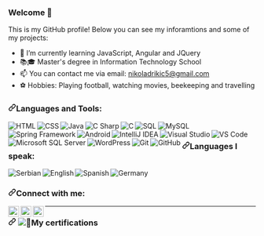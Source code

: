 ### Welcome 👋


This is my GitHub profile! Below you can see my inforamtions and some of my projects:

- 🔭 I’m currently learning JavaScript, Angular and JQuery
- 📚🎓 Master's degree in Information Technology School
- 📫 You can contact me via email: nikoladrikic5@gmail.com
- ⚽️ Hobbies: Playing football, watching movies, beekeeping and travelling


<h3><a id="user-content-languages-and-tools" class="anchor" aria-hidden="true" href="#languages-and-tools"><svg class="octicon octicon-link" viewBox="0 0 16 16" version="1.1" width="16" height="16" aria-hidden="true"><path fill-rule="evenodd" d="M7.775 3.275a.75.75 0 001.06 1.06l1.25-1.25a2 2 0 112.83 2.83l-2.5 2.5a2 2 0 01-2.83 0 .75.75 0 00-1.06 1.06 3.5 3.5 0 004.95 0l2.5-2.5a3.5 3.5 0 00-4.95-4.95l-1.25 1.25zm-4.69 9.64a2 2 0 010-2.83l2.5-2.5a2 2 0 012.83 0 .75.75 0 001.06-1.06 3.5 3.5 0 00-4.95 0l-2.5 2.5a3.5 3.5 0 004.95 4.95l1.25-1.25a.75.75 0 00-1.06-1.06l-1.25 1.25a2 2 0 01-2.83 0z"></path></svg></a>Languages and Tools:</h3>
<!--HTML-->
<img src="https://img.icons8.com/color/36/000000/html-5.png" align="left" alt="HTML" title="HTML"/>

<!--CSS-->
<img src="https://img.icons8.com/color/36/000000/css3.png" align="left" alt="CSS" title="CSS"/>

<!--Java-->
<img src="https://img.icons8.com/color/36/000000/java-coffee-cup-logo.png" align="left" alt="Java" title="Java"/>

<!--C#-->
<img src="https://img.icons8.com/color/36/000000/c-sharp-logo.png" align="left" alt="C Sharp" title="C sharp"/>

<!--C-->
<img src="https://img.icons8.com/color/36/000000/c-programming.png" align="left" alt="C" title="C"/>

<!--SQL-->
<img src="https://img.icons8.com/ios/36/000000/database.png" align="left" alt="SQL" title="SQL"/>

<!--MySQL-->
<img src="https://img.icons8.com/fluent/36/000000/mysql-logo.png" align="left" alt="MySQL" title="MySQL"/>

<!--Spring-->
<img src="https://img.icons8.com/color/36/000000/spring-logo.png" align="left" alt="Spring Framework" title="Spring Framework"/>

<!--Android-->
<img src="https://img.icons8.com/color/36/000000/android-os.png" align="left" alt="Android" title="Android"/>

<!--IntelliJ IDEA -->
<img src="https://img.icons8.com/color/36/000000/intellij-idea.png" align="left" alt="IntelliJ IDEA" title="IntelliJ IDEA"/>

<!--Visual Studio-->
<img src="https://img.icons8.com/fluent/36/000000/visual-studio-2019.png" align="left" alt="Visual Studio" title="Visual Studio"/>

<!--VS Code-->
<img src="https://img.icons8.com/fluent/36/000000/visual-studio-code-2019.png" align="left" alt="VS Code" title="VS Code"/>

<!--MS SQL Server-->
<img src="https://img.icons8.com/color/36/000000/microsoft-sql-server.png" align="left" alt="Microsoft SQL Server" title="Microsoft SQL Server"/>

<!--WordPress-->
<img src="https://img.icons8.com/fluency/36/000000/wordpress.png" align="left" alt="WordPress" title="WordPress"/>

<!--Git-->
<img src="https://img.icons8.com/color/36/000000/git.png" align="left" alt="Git" title="Git"/>

<!--GitHub-->
<img src="https://img.icons8.com/ios-glyphs/36/000000/github.png" align="left" alt="GitHub" title="GitHub"/>

<!--Languages I speak-->
<br><h3><a id="user-content-languages-I-speak" class="anchor" aria-hidden="true" href="#languages-I-speak"><svg class="octicon octicon-link" viewBox="0 0 16 16" version="1.1" width="16" height="16" aria-hidden="true"><path fill-rule="evenodd" d="M7.775 3.275a.75.75 0 001.06 1.06l1.25-1.25a2 2 0 112.83 2.83l-2.5 2.5a2 2 0 01-2.83 0 .75.75 0 00-1.06 1.06 3.5 3.5 0 004.95 0l2.5-2.5a3.5 3.5 0 00-4.95-4.95l-1.25 1.25zm-4.69 9.64a2 2 0 010-2.83l2.5-2.5a2 2 0 012.83 0 .75.75 0 001.06-1.06 3.5 3.5 0 00-4.95 0l-2.5 2.5a3.5 3.5 0 004.95 4.95l1.25-1.25a.75.75 0 00-1.06-1.06l-1.25 1.25a2 2 0 01-2.83 0z"></path></svg></a>Languages I speak:</h3>

<img src="https://img.icons8.com/color/40/000000/sernia-circular.png" align="left" alt="Serbian" title="Serbian"/>
<img src="https://img.icons8.com/color/40/000000/great-britain-circular.png" align="left" alt="English" title="English"/>
<img src="https://img.icons8.com/color/40/000000/spain2-circular.png" align="left" alt="Spanish" title="Spanish"/>
<img src="https://img.icons8.com/color/40/000000/germany-circular.png" align="left" alt="Germany" title="Germany"/>
<br>

<!-- Social networks -->
<h3><a id="user-content-connect-with-me" class="anchor" aria-hidden="true" href="#connect-with-me"><svg class="octicon octicon-link" viewBox="0 0 16 16" version="1.1" width="16" height="16" aria-hidden="true"><path fill-rule="evenodd" d="M7.775 3.275a.75.75 0 001.06 1.06l1.25-1.25a2 2 0 112.83 2.83l-2.5 2.5a2 2 0 01-2.83 0 .75.75 0 00-1.06 1.06 3.5 3.5 0 004.95 0l2.5-2.5a3.5 3.5 0 00-4.95-4.95l-1.25 1.25zm-4.69 9.64a2 2 0 010-2.83l2.5-2.5a2 2 0 012.83 0 .75.75 0 001.06-1.06 3.5 3.5 0 00-4.95 0l-2.5 2.5a3.5 3.5 0 004.95 4.95l1.25-1.25a.75.75 0 00-1.06-1.06l-1.25 1.25a2 2 0 01-2.83 0z"></path></svg></a>Connect with me:</h3>
<!-- Gmail -->
<a href="mailto:nikoladrikic5@gmail.com" rel="nofollow">
<img align="left" width="22px" src="https://cdn.jsdelivr.net/npm/simple-icons@3.13.0/icons/gmail.svg" style="max-width:100%;">
</a>
<!-- Youtube -->
<a href="https://www.youtube.com/channel/UCl9f-yqZPufEsbGX619k5Vg" rel="nofollow">
<img align="left" alt="Nikola Drikic's YouTube" title="Nikola Drikic's YouTube" width="22px" src="https://camo.githubusercontent.com/6645c4c313a1f4f0032cd1c5e5fd0033417104a7a282fed4cafdca8ac2a1ab33/68747470733a2f2f63646e2e6a7364656c6976722e6e65742f6e706d2f73696d706c652d69636f6e734076332f69636f6e732f796f75747562652e737667" data-canonical-src="https://cdn.jsdelivr.net/npm/simple-icons@v3/icons/youtube.svg" style="max-width:100%;">
</a>
<!-- LinkedIn -->
<a href="https://linkedin.com/in/nikoladrikic" rel="nofollow"><img align="left" alt="Nikola Drikic's LinkedIn" title="Nikola Drikic's LinkedIn" width="22px" src="https://camo.githubusercontent.com/d659d2bac00c01b42bffbae84bdc121e828b8fecd5b4949ffa2575f5d9e4a371/68747470733a2f2f63646e2e6a7364656c6976722e6e65742f6e706d2f73696d706c652d69636f6e734076332f69636f6e732f6c696e6b6564696e2e737667" data-canonical-src="https://cdn.jsdelivr.net/npm/simple-icons@v3/icons/linkedin.svg" style="max-width:100%;"></a>

<hr>

<!--My Courses section-->
<h3>
<a id="user-content--my-certifications" class="anchor" aria-hidden="true" href="#-my-certifications">
<svg class="octicon octicon-link" viewBox="0 0 16 16" version="1.1" width="16" height="16" aria-hidden="true"><path fill-rule="evenodd" d="M7.775 3.275a.75.75 0 001.06 1.06l1.25-1.25a2 2 0 112.83 2.83l-2.5 2.5a2 2 0 01-2.83 0 .75.75 0 00-1.06 1.06 3.5 3.5 0 004.95 0l2.5-2.5a3.5 3.5 0 00-4.95-4.95l-1.25 1.25zm-4.69 9.64a2 2 0 010-2.83l2.5-2.5a2 2 0 012.83 0 .75.75 0 001.06-1.06 3.5 3.5 0 00-4.95 0l-2.5 2.5a3.5 3.5 0 004.95 4.95l1.25-1.25a.75.75 0 00-1.06-1.06l-1.25 1.25a2 2 0 01-2.83 0z"></path></svg></a><g-emoji class="g-emoji" alias="closed_book" fallback-src="https://github.githubassets.com/images/icons/emoji/unicode/1f4d5.png"> <img src="https://img.icons8.com/ios/50/000000/certificate.png"/>📕</g-emoji>My certifications
</h3>



